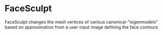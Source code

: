 # FaceSculpt
FaceSculpt changes the mesh vertices of various canonical-"eigenmodels" based on approximation from a user input image defining the face contours
